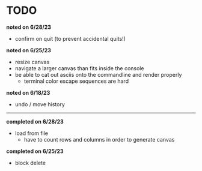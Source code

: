 # TODO

**noted on 6/28/23**

- confirm on quit (to prevent accidental quits!)

**noted on 6/25/23**

- resize canvas 
- navigate a larger canvas than fits inside the console
- be able to cat out asciis onto the commandline and render properly
    - terminal color escape sequences are hard

**noted on 6/18/23**

- undo / move history

-----

**completed on 6/28/23**

- load from file
    - have to count rows and columns in order to generate canvas

**completed on 6/25/23**

- block delete


